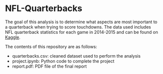 # NFL-Quarterbacks

The goal of this analysis is to determine what aspects are most important to a quarterback when trying to score touchdowns. The data used includes NFL quarterback statistics for each game in 2014-2015 and can be found on [Kaggle](https://www.kaggle.com/datasets/speckledpingu/nfl-qb-stats/data?select=QBStats_2016.csv).

The contents of this repository are as follows:
- quarterbacks.csv: cleaned dataset used to perform the analysis
- project.ipynb: Python code to complete the project
- report.pdf: PDF file of the final report
